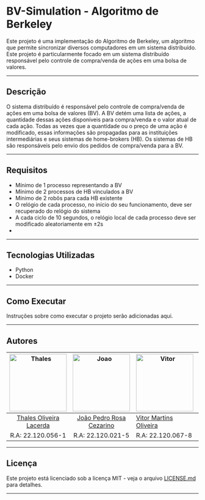 # BV-Simulation - Algoritmo de Berkeley

Este projeto é uma implementação do Algoritmo de Berkeley, um algoritmo que permite sincronizar diversos computadores em um sistema distribuído. Este projeto é particularmente focado em um sistema distribuído responsável pelo controle de compra/venda de ações em uma bolsa de valores.

***
## Descrição

O sistema distribuído é responsável pelo controle de compra/venda de ações em uma bolsa de valores (BV). A BV detém uma lista de ações, a quantidade dessas ações disponíveis para compra/venda e o valor atual de cada ação. Todas as vezes que a quantidade ou o preço de uma ação é modificado, essas informações são propagadas para as instituições intermediárias e seus sistemas de home-brokers (HB). Os sistemas de HB são responsáveis pelo envio dos pedidos de compra/venda para a BV.

***
## Requisitos

- Mínimo de 1 processo representando a BV
- Mínimo de 2 processos de HB vinculados a BV
- Mínimo de 2 robôs para cada HB existente
- O relógio de cada processo, no início do seu funcionamento, deve ser recuperado do relógio do sistema
- A cada ciclo de 10 segundos, o relógio local de cada processo deve ser modificado aleatoriamente em ±2s
- 
***
## Tecnologias Utilizadas

- Python
- Docker

***
## Como Executar

Instruções sobre como executar o projeto serão adicionadas aqui.

***
## Autores
| <img src="https://avatars.githubusercontent.com/u/63318165?v=4" alt="Thales" width="150"/> | <img src="https://avatars.githubusercontent.com/u/69048604?v=4" alt="Joao" width="150"/> | <img src="https://avatars.githubusercontent.com/u/65295232?v=4" alt="Vitor" width="150"/> | <img src="https://avatars.githubusercontent.com/u/72151253?v=4" alt="Hugo" width="150"/> |
|:-------------------------------------------------------------------------------------------:|:-------------------------------------------------------------------------------------------:|---------------------------------------------------------------------------------------------|--------------------------------------------------------------------------------------------|
| [Thales Oliveira Lacerda](https://github.com/LacThales)                                 | [João Pedro Rosa Cezarino](https://github.com/akajhon)                                      | [Vitor Martins Oliveira](https://github.com/vihmar)                                         | [Hugo Linhares Oliveira](https://github.com/hugolinhareso)                                       |
| R.A: 22.120.056-1                                                                          | R.A: 22.120.021-5                                                                           | R.A: 22.120.067-8                                                                           | R.A: 22.120.046-2                                                                          |
***

## Licença

Este projeto está licenciado sob a licença MIT - veja o arquivo [LICENSE.md](LICENSE.md) para detalhes.
***
